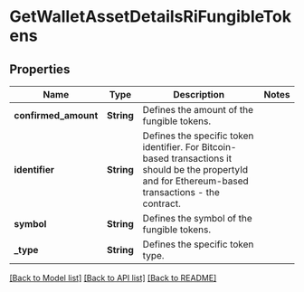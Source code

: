 # GetWalletAssetDetailsRiFungibleTokens

## Properties

Name | Type | Description | Notes
------------ | ------------- | ------------- | -------------
**confirmed_amount** | **String** | Defines the amount of the fungible tokens. | 
**identifier** | **String** | Defines the specific token identifier. For Bitcoin-based transactions it should be the propertyId and for Ethereum-based transactions - the contract. | 
**symbol** | **String** | Defines the symbol of the fungible tokens. | 
**_type** | **String** | Defines the specific token type. | 

[[Back to Model list]](../README.md#documentation-for-models) [[Back to API list]](../README.md#documentation-for-api-endpoints) [[Back to README]](../README.md)


